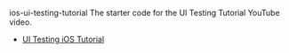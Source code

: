 ios-ui-testing-tutorial
  The starter code for the UI Testing Tutorial YouTube video.

- [UI Testing iOS Tutorial](https://youtu.be/rmKbsQ41wVY)
